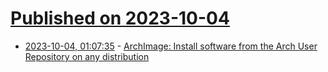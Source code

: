 # [Published on 2023-10-04](index.md)

* [2023-10-04, 01:07:35](https://lobste.rs/s/9jb7jj/archimage_install_software_from_arch) - [ArchImage: Install software from the Arch User Repository on any distribution](https://github.com/ivan-hc/ArchImage)
